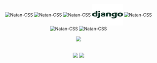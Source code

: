 <div align="center" style="display: inline_block">
  <br>
  <img align="center" alt="Natan-CSS" height="40" width="40"
    src="https://cdn.jsdelivr.net/gh/devicons/devicon/icons/java/java-original.svg" />
<!--   <img align="center" alt="Natan-CSS" height="30" width="30"
    src="https://cdn.jsdelivr.net/gh/devicons/devicon/icons/kotlin/kotlin-original.svg" /> -->
   <img align="center" alt="Natan-CSS" height="40" width="40"
    src="https://cdn.jsdelivr.net/gh/devicons/devicon/icons/python/python-original.svg" />
  <img align="center" alt="Natan-CSS" height="30" width="40"
    src="https://cdn.jsdelivr.net/gh/devicons/devicon/icons/spring/spring-original.svg" />
  <img align="center" alt="Natan-CSS" height="70" width="100"
    src="https://raw.githubusercontent.com/devicons/devicon/1119b9f84c0290e0f0b38982099a2bd027a48bf1/icons/django/django-plain-wordmark.svg" />
  <img align="center" alt="Natan-CSS" height="30" width="40"
    src="https://cdn.jsdelivr.net/gh/devicons/devicon/icons/postgresql/postgresql-original.svg" />
  <img align="center" alt="Natan-CSS" height="30" width="40"
    src="https://cdn.jsdelivr.net/gh/devicons/devicon/icons/mysql/mysql-original.svg" />
  <img align="center" alt="Natan-CSS" height="42" width="52"
    src="https://cdn.jsdelivr.net/gh/devicons/devicon/icons/docker/docker-original.svg" />
  <br>
  <br>


<div align="center">
  <a align="center" href="https://www.linkedin.com/in/natan-oliveira-71023822b/" target="_blank">
    <img src="https://img.shields.io/badge/Natan%20Oliveira-Linkedin-blue" target="_blank">
  </a>
</div>

<br>
<br>

<div align="center">
  <img height="150em"
    src="https://github-readme-stats.vercel.app/api/top-langs/?username=onattanoliveira&layout=compact&langs_count=7&theme=radical" />
  <a href="https://github.com/onattanoliveira">
  <img height="150em"
    src="https://github-readme-stats.vercel.app/api?username=onattanoliveira&show_icons=true&theme=radical&include_all_commits=true&count_private=true" />
</div>
